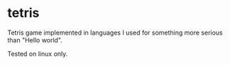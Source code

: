 tetris
===========

Tetris game implemented in languages I used for something more serious than "Hello world".

Tested on linux only.
